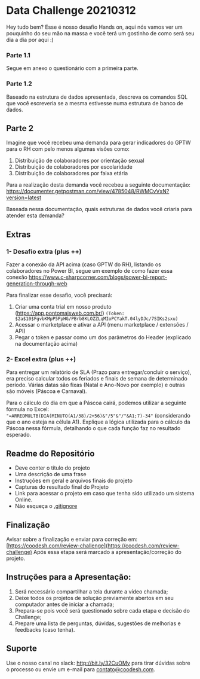 # Data Challenge 20210312

Hey tudo bem?
Esse é nosso desafio Hands on, aqui nós vamos ver um pouquinho do seu mão na massa e você terá um gostinho de como será seu dia a dia por aqui :)

### Parte 1.1

Segue em anexo o questionário com a primeira parte.

### Parte 1.2

Baseado na estrutura de dados apresentada, descreva os comandos SQL que você escreveria se a mesma estivesse numa estrutura de banco de dados.

## Parte 2

Imagine que você recebeu uma demanda para gerar indicadores do GPTW para o RH com pelo menos algumas visões como:

1. Distribuição de colaboradores por orientação sexual
2. Distribuição de colaboradores por escolaridade
3. Distribuição de colaboradores por faixa etária 
   
Para a realização desta demanda você recebeu a seguinte documentação: https://documenter.getpostman.com/view/4785048/RWMCvVxN?version=latest

Baseada nessa documentação, quais estruturas de dados você criaria para atender esta demanda?

## Extras

### 1- Desafio extra (plus ++)

Fazer a conexão da API acima (caso GPTW do RH), listando os colaboradores no Power BI, segue um exemplo de como fazer essa conexão https://www.c-sharpcorner.com/blogs/power-bi-report-generation-through-web
   

Para finalizar esse desafio, você precisará:

1. Criar uma conta trial em nosso produto (https://app.pontomaisweb.com.br/) `(Token: $2a$10$FgvbKMpP5PpHG/PBrb8KLOZZLqMIoPCYakT.04lyDJc/7SIKs2sxu)`
2. Acessar o marketplace e ativar a API (menu marketplace / extensões / API)
3. Pegar o token e passar como um dos parâmetros do Header (explicado na
   documentação acima)
   

### 2- Excel extra (plus ++)
   
Para entregar um relatório de SLA (Prazo para entregar/concluir o serviço), era preciso calcular todos os feriados e finais de semana de determinado período. Várias datas são fixas (Natal e Ano-Novo por exemplo) e outras são móveis (Páscoa e Carnaval). 

Para o cálculo do dia em que a Páscoa cairá, podemos utilizar a seguinte fórmula no Excel: `"=ARREDMULTB(DIA(MINUTO(A1/38)/2+56)&"/5"&"/"&A1;7)-34"` (considerando que o ano esteja na célula A1).
Explique a lógica utilizada para o cálculo da Páscoa nessa fórmula, detalhando o que cada função faz no resultado esperado.


## Readme do Repositório

- Deve conter o título do projeto
- Uma descrição de uma frase
- Instruções em geral e arquivos finais do projeto
- Capturas do resultado final do Projeto
- Link para acessar o projeto em caso que tenha sido utilizado um sistema Online.
- Não esqueça o [.gitignore](https://www.toptal.com/developers/gitignore)

## Finalização

Avisar sobre a finalização e enviar para correção em: [https://coodesh.com/review-challenge](https://coodesh.com/review-challenge)
Após essa etapa será marcado a apresentação/correção do projeto.

## Instruções para a Apresentação:

1. Será necessário compartilhar a tela durante a vídeo chamada;
2. Deixe todos os projetos de solução previamente abertos em seu computador antes de iniciar a chamada;
3. Prepara-se pois você será questionado sobre cada etapa e decisão do Challenge;
4. Prepare uma lista de perguntas, dúvidas, sugestões de melhorias e feedbacks (caso tenha).

## Suporte

Use o nosso canal no slack: http://bit.ly/32CuOMy para tirar dúvidas sobre o processo ou envie um e-mail para contato@coodesh.com.
